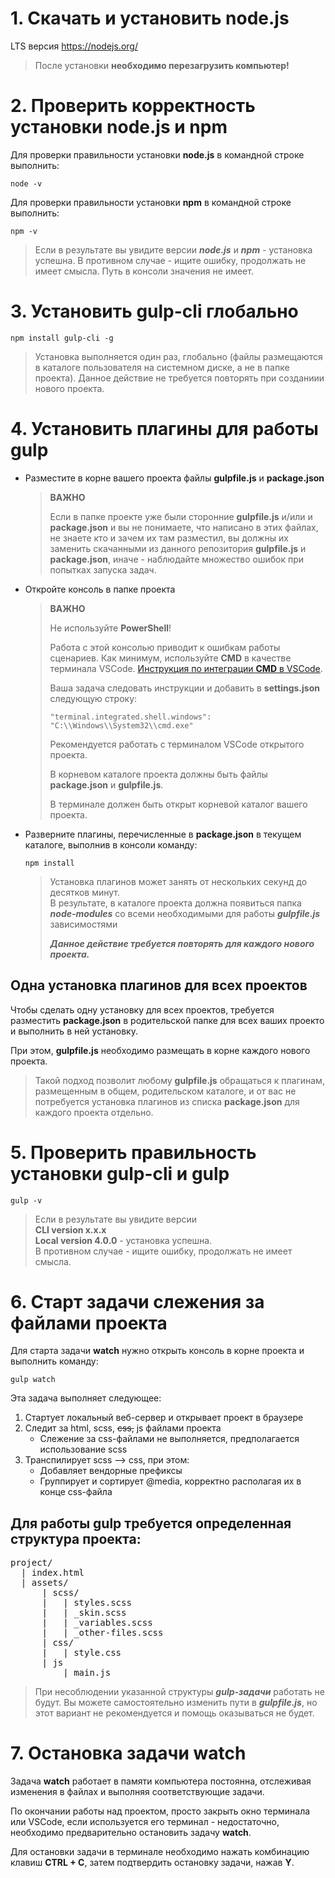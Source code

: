 # 1. Скачать и установить node.js

LTS версия https://nodejs.org/

> После установки **необходимо перезагрузить компьютер!**

# 2. Проверить корректность установки node.js и npm

Для проверки правильности установки
**node.js**
в командной строке выполнить:

```
node -v
```

Для проверки правильности установки
**npm**
в командной строке выполнить:

```
npm -v
```

<!-- два пробела + enter = разрыв строки -->

> Если в результате вы увидите версии **_node.js_** и **_npm_** - установка успешна.
> В противном случае - ищите ошибку, продолжать не имеет смысла. Путь в консоли значения не имеет.

# 3. Установить gulp-cli глобально

```
npm install gulp-cli -g
```

> Установка выполняется один раз, глобально (файлы размещаются в каталоге пользователя на системном диске, а не в папке проекта). Данное действие не требуется повторять при созданиии нового проекта.

# 4. Установить плагины для работы gulp

- Разместите в корне вашего проекта файлы **gulpfile.js** и **package.json**

  > **ВАЖНО**
  >
  > Если в папке проекте уже были сторонние **gulpfile.js** и/или и **package.json** и вы не понимаете, что написано в этих файлах, не знаете кто и зачем их там разместил, вы должны их заменить скачанными из данного репозитория **gulpfile.js** и **package.json**, иначе - наблюдайте множество ошибок при попытках запуска задач.

- Откройте консоль в папке проекта

  > **ВАЖНО**
  >
  > Не используйте **PowerShell**!
  >
  > Работа с этой консолью приводит к ошибкам работы сценариев.
  > Как минимум, используйте **CMD** в качестве терминала VSCode.
  > [Инструкция по интеграции **CMD** в VSCode](https://stackoverflow.com/questions/46107955/open-cmd-in-the-visual-studio-code-terminal?rq=1).
  >
  > Ваша задача следовать инструкции и добавить в **settings.json** следующую строку:
  >
  > ```
  > "terminal.integrated.shell.windows": "C:\\Windows\\System32\\cmd.exe"
  > ```
  >
  > Рекомендуется работать с терминалом VSCode открытого проекта.
  >
  > В корневом каталоге проекта должны быть файлы **package.json** и **gulpfile.js**.
  >
  > В терминале должен быть открыт корневой каталог вашего проекта.

- Разверните плагины, перечисленные в **package.json** в текущем каталоге, выполнив в консоли команду:

  ```
  npm install
  ```

  > Установка плагинов может занять от нескольких секунд до десятков минут.  
  > В результате, в каталоге проекта должна появиться папка **_node-modules_** со всеми необходимыми для работы **_gulpfile.js_** зависимостями
  >
  > **_Данное действие требуется повторять для каждого нового проекта._**

## Одна установка плагинов для всех проектов

Чтобы сделать одну установку для всех проектов, требуется разместить **package.json** в родительской папке для всех ваших проекто и выполнить в ней установку.

При этом, **gulpfile.js** необходимо размещать в корне каждого нового проекта.

> Такой подход позволит любому **gulpfile.js** обращаться к плагинам, размещенным в общем, родительском каталоге, и от вас не потребуется установка плагинов из списка **package.json** для каждого проекта отдельно.

# 5. Проверить правильность установки gulp-cli и gulp

```
gulp -v
```

> Если в результате вы увидите версии  
> **CLI version x.x.x**  
> **Local version 4.0.0** - установка успешна.  
> В противном случае - ищите ошибку, продолжать не имеет смысла.

# 6. Старт задачи слежения за файлами проекта

Для старта задачи **watch** нужно открыть консоль в корне проекта и выполнить команду:

```
gulp watch
```

Эта задача выполняет следующее:

1. Стартует локальный веб-сервер и открывает проект в браузере
2. Следит за html, scss, ~~css,~~ js файлами проекта
   - Слежение за css-файлами не выполняется, предполагается использование scss
3. Транспилирует scss --> css, при этом:
   - Добавляет вендорные префиксы
   - Группирует и сортирует @media, корректно располагая их в конце css-файла

## Для работы gulp требуется определенная структура проекта:

<pre>
project/
  | index.html
  | assets/
      | scss/
      |   | styles.scss
      |   | _skin.scss
      |   | _variables.scss
      |   | _other-files.scss
      | css/
      |   | style.css
      | js
          | main.js  
</pre>

> При несоблюдении указанной структуры **_gulp-задачи_** работать не будут. Вы можете самостоятельно изменить пути в **_gulpfile.js_**, но этот вариант не рекомендуется и помощь оказываться не будет.

# 7. Остановка задачи watch

Задача **watch** работает в памяти компьютера постоянна, отслеживая изменения в файлах и выполняя соответствующие задачи.

По окончании работы над проектом, просто закрыть окно терминала или VSCode, если используется его терминал - недостаточно, необходимо предварительно остановить задачу **watch**.

Для остановки задачи в терминале необходимо нажать комбинацию клавиш **CTRL + C**, затем подтвердить остановку задачи, нажав **Y**.
